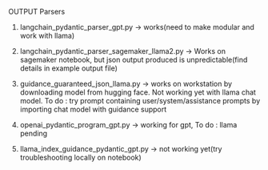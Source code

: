 OUTPUT Parsers
1. langchain_pydantic_parser_gpt.py -> works(need to make modular and work with llama)

2. langchain_pydantic_parser_sagemaker_llama2.py -> Works on sagemaker notebook, but json output produced is unpredictable(find details in example output file)

3. guidance_guaranteed_json_llama.py -> works on workstation by downloading model from hugging face. Not working yet with llama chat model. To do : try prompt containing user/system/assistance prompts by importing chat model with guidance support

4. openai_pydantic_program_gpt.py -> working for gpt, To do : llama pending

5. llama_index_guidance_pydantic_gpt.py -> not working yet(try troubleshooting locally on notebook)

